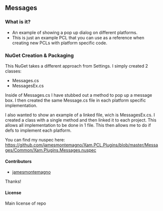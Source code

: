 ## Messages 

### What is it?
* An example of showing a pop up dialog on different platforms.
* This is just an example PCL that you can use as a reference when creating new PCLs with platform specific code.




### NuGet Creation & Packaging

This NuGet takes a different approach from Settings. I simply created 2 classes:

* Messages.cs
* MessagesEx.cs

Inside of Messages.cs I have stubbed out a method to pop up a message box. I then created the same Message.cs file in each platform specific implementation.

I also wanted to show an example of a linked file, wich is MessagesEx.cs. I created a class with a single method and then linked it to each project. This allows all implementation to be done in 1 file. This then allows me to do if defs to implement each platform.

You can find my nuspec here: https://github.com/jamesmontemagno/Xam.PCL.Plugins/blob/master/Messages/Common/Xam.Plugins.Messages.nuspec


#### Contributors
* [jamesmontemagno](https://github.com/jamesmontemagno)

Thanks!

#### License
Main license of repo